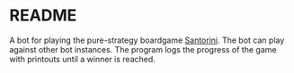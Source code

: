 # README

A bot for playing the pure-strategy boardgame [Santorini](https://boardgamegeek.com/boardgame/194655/santorini).
The bot can play against other bot instances. The program logs the progress of the game with printouts until a winner is reached.
